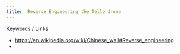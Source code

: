 ```yaml
---
title:  Reverse Engineering the Tello drone
---
```


Keywords / Links
- https://en.wikipedia.org/wiki/Chinese_wall#Reverse_engineering
- 